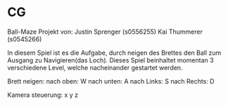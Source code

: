 # CG

Ball-Maze
Projekt von:
Justin Sprenger		(s0556255)
Kai Thummerer			(s0545266)

In diesem Spiel ist es die Aufgabe, durch neigen des Brettes den Ball zum Ausgang zu Navigieren(das Loch).
Dieses Spiel beinhaltet momentan 3 verschiedene Level, welche nacheinander gestartet werden.

Brett neigen:
nach oben:	W
nach unten:	A
nach Links:	S
nach Rechts:	D

Kamera steuerung:
x
y
z
